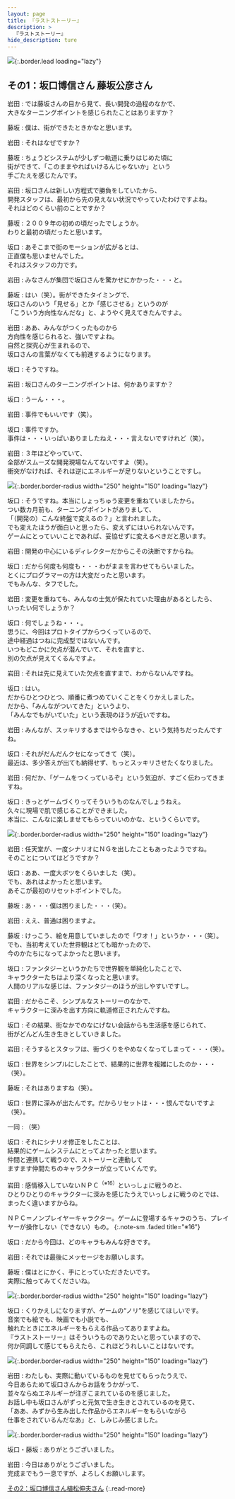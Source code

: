 ```yaml
---
layout: page
title: 『ラストストーリー』
description: >
  『ラストストーリー』
hide_description: ture
---
```


![](/others/interviews/jp/wii/slsj/vol1/img/mainvisual6.jpg){:.border.lead loading="lazy"}

## その1：坂口博信さん 藤坂公彦さん

岩田
: では藤坂さんの目から見て、長い開発の過程のなかで、<br>大きなターニングポイントを感じられたことはありますか？

藤坂
: 僕は、街ができたときかなと思います。

岩田
: それはなぜですか？

藤坂
: ちょうどシステムが少しずつ軌道に乗りはじめた頃に<br>街ができて、「このままやればいけるんじゃないか」という<br>手ごたえを感じたんです。

岩田
: 坂口さんは新しい方程式で勝負をしていたから、<br>開発スタッフは、最初から先の見えない状況でやっていたわけですよね。<br>それはどのくらい前のことですか？

藤坂
: ２００９年の初めの頃だったでしょうか。<br>わりと最初の頃だったと思います。

坂口
: あそこまで街のモーションが広がるとは、<br>正直僕も思いませんでした。<br>それはスタッフの力です。

岩田
: みなさんが集団で坂口さんを驚かせにかかった・・・と。

藤坂
: はい（笑）。街ができたタイミングで、<br>坂口さんのいう「見せる」とか「感じさせる」というのが<br>「こういう方向性なんだな」と、ようやく見えてきたんですよ。

岩田
: ああ、みんながつくったものから<br>方向性を感じられると、強いですよね。<br>自然と探究心が生まれるので、<br>坂口さんの言葉がなくても前進するようになります。

坂口
: そうですね。

岩田
: 坂口さんのターニングポイントは、何かありますか？

坂口
: うーん・・・。

岩田
: 事件でもいいです（笑）。

坂口
: 事件ですか。<br>事件は・・・いっぱいありましたねえ・・・言えないですけれど（笑）。

岩田
: ３年ほどやっていて、<br>全部がスムーズな開発現場なんてないですよ（笑）。<br>衝突がなければ、それは逆にエネルギーが足りないということですし。

![](/others/interviews/jp/wii/slsj/vol1/img/photo17.jpg){:.border.border-radius width="250" height="150" loading="lazy"}

坂口
: そうですね。本当にしょっちゅう変更を重ねていましたから。<br>つい数カ月前も、ターニングポイントがありまして、<br>「（開発の）こんな終盤で変えるの？」と言われました。<br>でも変えたほうが面白いと思ったら、変えずにはいられないんです。<br>ゲームにとっていいことであれば、妥協せずに変えるべきだと思います。

岩田
: 開発の中心にいるディレクターだからこその決断ですからね。

坂口
: だから何度も何度も・・・わがままを言わせてもらいました。<br>とくにプログラマーの方は大変だったと思います。<br>でもみんな、タフでした。

岩田
: 変更を重ねても、みんなの士気が保たれていた理由があるとしたら、<br>いったい何でしょうか？

坂口
: 何でしょうね・・・。<br>思うに、今回はプロトタイプからつくっているので、<br>途中経過はつねに完成型ではないんです。<br>いつもどこかに欠点が潜んでいて、それを直すと、<br>別の欠点が見えてくるんですよ。

岩田
: それは先に見えていた欠点を直すまで、わからないんですね。

坂口
: はい。<br>だからひとつひとつ、順番に煮つめていくことをくりかえしました。<br>だから、「みんながついてきた」というより、<br>「みんなでもがいていた」という表現のほうが近いですね。

岩田
: みんなが、スッキリするまではやらなきゃ、という気持ちだったんですね。

坂口
: それがだんだんクセになってきて（笑）。<br>最近は、多少答えが出ても納得せず、もっとスッキリさせたくなりました。

岩田
: 何だか、「ゲームをつくっているぞ」という気迫が、すごく伝わってきますね。

坂口
: きっとゲームづくりってそういうものなんでしょうねえ。<br>久々に現場で肌で感じることができました。<br>本当に、こんなに楽しませてもらっていいのかな、というくらいです。

![](/others/interviews/jp/wii/slsj/vol1/img/photo18.jpg){:.border.border-radius width="250" height="150" loading="lazy"}

岩田
: 任天堂が、一度シナリオにＮＧを出したこともあったようですね。<br>そのことについてはどうですか？

坂口
: ああ、一度大ボツをくらいました（笑）。<br>でも、あれはよかったと思います。<br>あそこが最初のリセットポイントでした。

藤坂
: あ・・・僕は困りました・・・（笑）。

岩田
: ええ、普通は困りますよ。

藤坂
: けっこう、絵を用意していましたので「ワオ！」というか・・・（笑）。<br>でも、当初考えていた世界観はとても暗かったので、<br>今のかたちになってよかったと思います。

坂口
: ファンタジーというかたちで世界観を単純化したことで、<br>キャラクターたちはより深くなったと思います。<br>人間のリアルな感じは、ファンタジーのほうが出しやすいですし。

岩田
: だからこそ、シンプルなストーリーのなかで、<br>キャラクターに深みを出す方向に軌道修正されたんですね。

坂口
: その結果、街なかでのなにげない会話からも生活感を感じられて、<br>街がどんどん生き生きとしていきました。

岩田
: そうするとスタッフは、街づくりをやめなくなってしまって・・・（笑）。

坂口
: 世界をシンプルにしたことで、結果的に世界を複雑にしたのか・・・（笑）。

藤坂
: それはありますね（笑）。

坂口
: 世界に深みが出たんです。だからリセットは・・・恨んでないですよ（笑）。

一同
: （笑）

坂口
: それにシナリオ修正をしたことは、<br>結果的にゲームシステムにとってよかったと思います。<br>仲間と連携して戦うので、ストーリーと連動して<br>ますます仲間たちのキャラクターが立っていくんです。

岩田
: 感情移入していないＮＰＣ<sup>（※16）</sup>といっしょに戦うのと、<br>ひとりひとりのキャラクターに深みを感じたうえでいっしょに戦うのとでは、<br>まったく違いますからね。

ＮＰＣ＝ノンプレイヤーキャラクター。ゲームに登場するキャラのうち、プレイヤーが操作しない（できない）もの。
{:.note-sm .faded title="※16"}

坂口
: だから今回は、どのキャラもみんな好きです。

岩田
: それでは最後にメッセージをお願いします。

藤坂
: 僕はとにかく、手にとっていただきたいです。<br>実際に触ってみてくださいね。

![](/others/interviews/jp/wii/slsj/vol1/img/photo19.jpg){:.border.border-radius width="250" height="150" loading="lazy"}

坂口
: くりかえしになりますが、ゲームの“ノリ”を感じてほしいです。<br>音楽でも絵でも、映画でも小説でも、<br>触れたときにエネルギーをもらえる作品ってありますよね。<br>『ラストストーリー』はそういうものでありたいと思っていますので、<br>何か同調して感じてもらえたら、これほどうれしいことはないです。

![](/others/interviews/jp/wii/slsj/vol1/img/photo20.jpg){:.border.border-radius width="250" height="150" loading="lazy"}

岩田
: わたしも、実際に動いているものを見せてもらったうえで、<br>今日あらためて坂口さんからお話をうかがって、<br>並々ならぬエネルギーが注ぎこまれているのを感じました。<br>お話し中も坂口さんがずっと元気で生き生きとされているのを見て、<br>「ああ、みずから生み出した作品からエネルギーをもらいながら<br>仕事をされているんだなあ」と、しみじみ感じました。

![](/others/interviews/jp/wii/slsj/vol1/img/photo21.jpg){:.border.border-radius width="250" height="150" loading="lazy"}

坂口・藤坂
: ありがとうございました。

岩田
: 今日はありがとうございました。<br>完成までもう一息ですが、よろしくお願いします。

[その2：坂口博信さん植松伸夫さん](../vol2/1.md)
{:.read-more}

